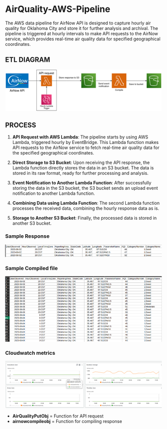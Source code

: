 # AirQuality-AWS-Pipeline

The AWS data pipeline for AirNow API is designed to capture hourly air quality for Oklahoma City and store it for further analysis and archival. The pipeline is triggered at hourly intervals to make API requests to the AirNow service, which provides real-time air quality data for specified geographical coordinates.

## ETL DIAGRAM
![diagram](diagram.png)

## PROCESS

1. **API Request with AWS Lambda**: The pipeline starts by using AWS Lambda, triggered hourly by EventBridge. This Lambda function makes API requests to the AirNow service to fetch real-time air quality data for the specified geographical coordinates.

1. **Direct Storage to S3 Bucket**: Upon receiving the API response, the Lambda function directly stores the data in an S3 bucket. The data is stored in its raw format, ready for further processing and analysis.

1. **Event Notification to Another Lambda Function**: After successfully storing the data in the S3 bucket, the S3 bucket sends an upload event notification to another Lambda function.

1. **Combining Data using Lambda Function**: The second Lambda function processes the received data, combining the hourly response data as is.

1. **Storage to Another S3 Bucket**: Finally, the processed data is stored in another S3 bucket.

### Sample Response
![response](response.png)

### Sample Compiled file
![Output](Output.png)

### Cloudwatch metrics
![metrics](metrics.png)
+ **AirQualityPutObj** = Function for API request
+ **airnowcompileobj** = Function for compiling response